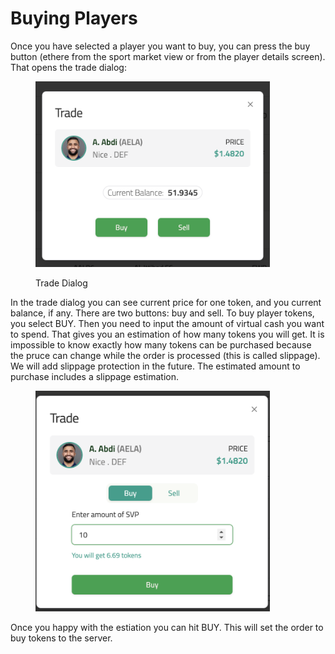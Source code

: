 # Buying Players

Once you have selected a player you want to buy, you can press the buy button (ethere from the sport market view or from the player details screen). That opens the trade dialog:

<figure><img src="../../.gitbook/assets/Screenshot 2025-05-09 at 18.22.46.png" alt="" width="375"><figcaption><p>Trade Dialog</p></figcaption></figure>

In the trade dialog you can see current price for one token, and you current balance, if any.  There are two buttons: buy and sell. To buy player tokens, you select BUY. Then you need to input the amount of virtual cash you want to spend. That gives you an estimation of how many tokens you will get. It is impossible to know exactly how many tokens can be purchased because the pruce can change while the order is processed (this is called slippage). We will add slippage protection in the future. The estimated amount to purchase includes a slippage estimation.

<figure><img src="../../.gitbook/assets/Screenshot 2025-05-09 at 18.37.37.png" alt="" width="375"><figcaption></figcaption></figure>

Once you happy with the estiation you can hit BUY. This will set the order to buy tokens to the server.
